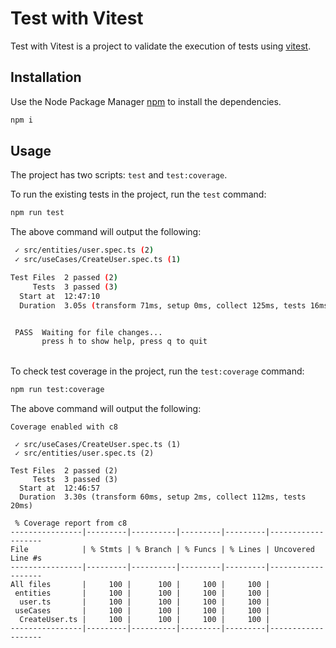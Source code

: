 # Test with Vitest

Test with Vitest is a project to validate the execution of tests using [vitest](https://vitest.dev/).

## Installation
Use the Node Package Manager [npm](https://www.npmjs.com/) to install the dependencies.

```bash
npm i
```

## Usage
The project has two scripts: ``test`` and ``test:coverage``.

To run the existing tests in the project, run the ``test`` command:
```bash
npm run test
```

The above command will output the following:
```bash
 ✓ src/entities/user.spec.ts (2)      
 ✓ src/useCases/CreateUser.spec.ts (1)

Test Files  2 passed (2)
     Tests  3 passed (3)
  Start at  12:47:10
  Duration  3.05s (transform 71ms, setup 0ms, collect 125ms, tests 16ms)


 PASS  Waiting for file changes...
       press h to show help, press q to quit
```

\
To check test coverage in the project, run the ``test:coverage`` command:
```bash
npm run test:coverage
```

The above command will output the following:
```      
Coverage enabled with c8

 ✓ src/useCases/CreateUser.spec.ts (1)
 ✓ src/entities/user.spec.ts (2)      

Test Files  2 passed (2)
     Tests  3 passed (3)
  Start at  12:46:57
  Duration  3.30s (transform 60ms, setup 2ms, collect 112ms, tests 20ms)

 % Coverage report from c8
----------------|---------|----------|---------|---------|-------------------
File            | % Stmts | % Branch | % Funcs | % Lines | Uncovered Line #s 
----------------|---------|----------|---------|---------|-------------------
All files       |     100 |      100 |     100 |     100 |                   
 entities       |     100 |      100 |     100 |     100 | 
  user.ts       |     100 |      100 |     100 |     100 | 
 useCases       |     100 |      100 |     100 |     100 | 
  CreateUser.ts |     100 |      100 |     100 |     100 | 
----------------|---------|----------|---------|---------|-------------------
```